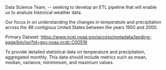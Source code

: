 Data Science Team, -- seeking to develop an ETL pipeline that will enable us to analuze historical weather data. 

Our focus in on understanding the changes in temperatute and precipitation across the 48 contigious United States between the years 1950 and 2000. 

Primary Dataset:  https://www.ncei.noaa.gov/access/metadata/landing-page/bin/iso?id=gov.noaa.ncdc:C00516

To provide detailed statistical data on temperature and precipitation, aggregated monthly. This data should include metrics such as mean, median, variance, minimimum, and maximum values. 

